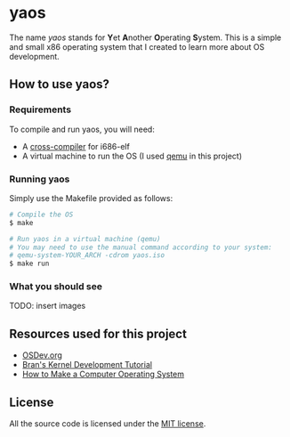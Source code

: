 # yaos

The name *yaos* stands for **Y**et **A**nother **O**perating **S**ystem. This is a simple and small x86 operating system that I created to learn more about OS development.

## How to use yaos?

### Requirements

To compile and run yaos, you will need:

- A [cross-compiler](http://wiki.osdev.org/GCC_Cross-Compiler) for i686-elf
- A virtual machine to run the OS (I used [qemu](http://wiki.qemu.org/Main_Page) in this project)

### Running yaos

Simply use the Makefile provided as follows:

```bash
# Compile the OS
$ make

# Run yaos in a virtual machine (qemu)
# You may need to use the manual command according to your system:
# qemu-system-YOUR_ARCH -cdrom yaos.iso
$ make run
```

### What you should see

TODO: insert images

## Resources used for this project

- [OSDev.org](http://wiki.osdev.org/Main_Page)
- [Bran's Kernel Development Tutorial](http://www.osdever.net/bkerndev/index.php)
- [How to Make a Computer Operating System](https://www.gitbook.com/book/samypesse/how-to-create-an-operating-system/details)

## License

All the source code is licensed under the [MIT license](https://opensource.org/licenses/mit-license.php).
